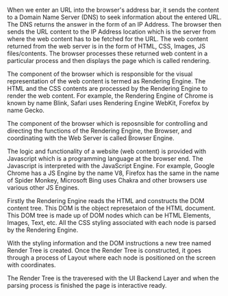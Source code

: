 When we enter an URL into the browser's address bar, it sends the content to a Domain Name Server (DNS) to seek information about the entered URL. The DNS returns the answer in the form of an IP Address. The browser then sends the URL content to the IP Address location which is the server from where the web content has to be fetched for the URL. The web content returned from the web server is in the form of HTML, CSS, Images, JS files/contents. The browser processes these returned web content in a particular process and then displays the page which is called rendering.

The component of the browser which is responsible for the visual representation of the web content is termed as Rendering Engine. The HTML and the CSS contents are processed by the Rendering Engine to render the web content. For example, the Rendering Engine of Chrome is known by name Blink, Safari uses Rendering Engine WebKit, Forefox by name Gecko.

The component of the browser which is reposnsible for controlling and directing the functions of the Rendering Engine, the Browser, and coordinating with the Web Server is called Browser Engine.

The logic and functionality of a website (web content) is provided with Javascript which is a programming language at the browser end. The Javascript is interpreted with the JavaScript Engine. For example, Google Chrome has a JS Engine by the name V8, Firefox has the same in the name of Spider Monkey, Microsoft Bing uses Chakra and other browsers use various other JS Engines.

Firstly the Rendering Engine reads the HTML and constructs the DOM content tree. This DOM is the object represetaion of the HTML document. This DOM tree is made up of DOM nodes which can be HTML Elements, Images, Text, etc. All the CSS styling associated with each node is parsed by the Rendering Engine.

With the styling information and the DOM instructions a new tree named Render Tree is created. Once the Render Tree is constructed, it goes through a process of Layout where each node is positioned on the screen with coordinates.

The Render Tree is the traveresed with the UI Backend Layer and when the parsing process is finished the page is interactive ready.